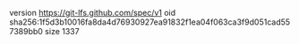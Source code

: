 version https://git-lfs.github.com/spec/v1
oid sha256:1f5d3b10016fa8da4d76930927ea91832f1ea04f063ca3f9d051cad557389bb0
size 1337
